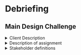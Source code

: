 # Debriefing

## Main Design Challenge

<details>
<summary>Client Description</summary>

Our client for this project is Tessa De Goede, alumnus of Communication & Multimediadesign. For her graduation project Tessa came up with the idea to create a application for functional illiterate minorities.
The current problem for this target audience is that they don't speak and write the dutch language well and have problems with understanding letters they receive from organisations and bodies. Currently these people are dependent on their neighbours, family or community centers to explain the letters to them. The steps a functinal illiterate minority has to take to get the letters explained to them are currently cumbersome and time consuming.

The Wat Zegt Deze Brief application wants to resolve this problem by providing a platform where functional illiterate minorities can submit the letters they receive from organisaties and bodies.
Volunteers will be active on the platform and translate/explain these letters to these people so they know which steps they have to take next. Thus eliminating the time consuming process of finding a person that can help them explain the letter.

</details>

<details>
<summary>Description of assignment</summary>

The research and design of the application has already been delivered by our client. Our job is to create a web-application for this concept. For this project we will be working with the Scrum methodology, this is an agile development methodology where we, the developers, will working in an iterative process. We will be working in sprints of 1 week to develop the functionalities of the application and present the prototype to our client at the end of the week. This helps us generating value for our client by working in an effective way with clear communication between the client and us (the developers).

</details>

<details>
<summary>Stakeholder definitions</summary>'

**Client**:

For the client it is important that we develop a working application that has the following core functionalities:

- Users need to be able to chat with each other in voice memos through a chat functionality
- Users need to be able to take pictures and submit them
- Users need to be able to provide a spoken explanation with the use of the dictaphone functionality

For the client it is important that she has a clear idea of our progress during this project. To follow the progress of this project it is important to the client that we submit a prototype at the end of every week and discuss the current progress.

**CMD**:

This project has been made available to us by the the course Communication & Multimediadesign of the Hogeschool van Amsterdam. For this project we are assigned a coach (Vasilis van Gemert) that will coach us during the process of this project. Every week we will be meeting with our coach to discuss the current progress of the project and receive feedback and guidance. To be graded at the end of the project we will have to provide the following deliverables:

- Design Rationale
- Product Biography
- Individual reflection on the project
- A happy customers

Based on these 4 deliverables we will be graded.

**Target audience**:

The target audience consists of two groups. The functional illiterate minorities and the volunteers that will help them explaining the letters. It is important to the target audience that an application is provided that fullfills their needs. For the functional illiterate minorities it is important that the application has the following aspects:

- Interface of the application doesn't have to much text
- The application should persist the language level A2
- Text in the application should be provided with an image to make it more clear
- The application should give a spoken explanation of the submitted letters
- The application should take away the shame they experience when they ask for help
- The application should be able to provide explanation in the mother tongue of the user

For the volunteers it is important that the application provides the following aspects:

- Volunteers need to able provide a spoken explanation for the letters
- Volunteers should be ale to read the submitted letters of the users
- Volunteers should be be able to choose for which submitted letters they want to provide an explanation

**Us (the developers)**:

For us, the developers, it is important that we deliver an working application that fulfills the client's and the users needs. To achieve this it is important that we will be making a schedule that we will follow to provide a prototype every week for the client to see and discuss our current progress.

</details>
